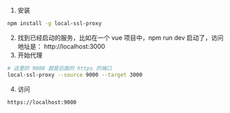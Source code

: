 
1. 安装
```bash
npm install -g local-ssl-proxy
```

2. 找到已经启动的服务，比如在一个 vue 项目中，npm run dev 启动了，访问地址是： http://localhost:3000
3. 开始代理
```bash
# 这里的 9000 就是后面的 https 的端口
local-ssl-proxy --source 9000 --target 3000
```
4. 访问
```
https://localhost:9000
```